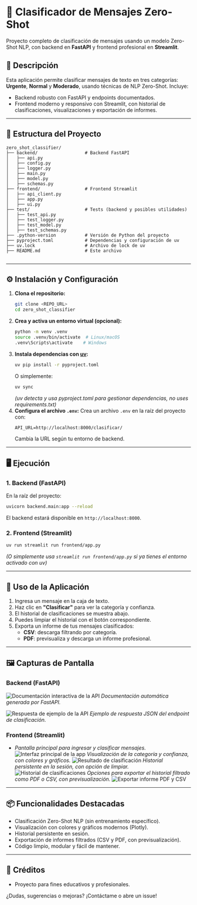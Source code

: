 # 📨 Clasificador de Mensajes Zero-Shot

Proyecto completo de clasificación de mensajes usando un modelo Zero-Shot NLP, con backend en **FastAPI** y frontend profesional en **Streamlit**.

## 🚀 Descripción
Esta aplicación permite clasificar mensajes de texto en tres categorías: **Urgente**, **Normal** y **Moderado**, usando técnicas de NLP Zero-Shot. Incluye:
- Backend robusto con FastAPI y endpoints documentados.
- Frontend moderno y responsivo con Streamlit, con historial de clasificaciones, visualizaciones y exportación de informes.

---

## 📁 Estructura del Proyecto
```
zero_shot_classifier/
├── backend/                  # Backend FastAPI
│   ├── api.py
│   ├── config.py
│   ├── logger.py
│   ├── main.py
│   ├── model.py
│   ├── schemas.py
├── frontend/                 # Frontend Streamlit
│   ├── api_client.py
│   ├── app.py
│   ├── ui.py
├── test/                     # Tests (backend y posibles utilidades)
│   ├── test_api.py
│   ├── test_logger.py
│   ├── test_model.py
│   ├── test_schemas.py
├── .python-version           # Versión de Python del proyecto
├── pyproject.toml            # Dependencias y configuración de uv
├── uv.lock                   # Archivo de lock de uv
├── README.md                 # Este archivo


```

---

## ⚙️ Instalación y Configuración
1. **Clona el repositorio:**
   ```bash
   git clone <REPO_URL>
   cd zero_shot_classifier
   ```
2. **Crea y activa un entorno virtual (opcional):**
   ```bash
   python -m venv .venv
   source .venv/bin/activate  # Linux/macOS
   .venv\Scripts\activate    # Windows
   ```
3. **Instala dependencias con [uv](https://github.com/astral-sh/uv):**
   ```bash
   uv pip install -r pyproject.toml
   ```
   O simplemente:
   ```bash
   uv sync
   ```
   *(uv detecta y usa pyproject.toml para gestionar dependencias, no uses requirements.txt)*
4. **Configura el archivo `.env`:**
   Crea un archivo `.env` en la raíz del proyecto con:
   ```env
   API_URL=http://localhost:8000/clasificar/
   ```
   Cambia la URL según tu entorno de backend.

---

## 🖥️ Ejecución
### 1. Backend (FastAPI)
En la raíz del proyecto:
```bash
uvicorn backend.main:app --reload
```
El backend estará disponible en `http://localhost:8000`.

### 2. Frontend (Streamlit)
```bash
uv run streamlit run frontend/app.py
```
*(O simplemente usa `streamlit run frontend/app.py` si ya tienes el entorno activado con uv)*

---

## 📝 Uso de la Aplicación
1. Ingresa un mensaje en la caja de texto.
2. Haz clic en **"Clasificar"** para ver la categoría y confianza.
3. El historial de clasificaciones se muestra abajo.
4. Puedes limpiar el historial con el botón correspondiente.
5. Exporta un informe de tus mensajes clasificados:
   - **CSV**: descarga filtrando por categoría.
   - **PDF**: previsualiza y descarga un informe profesional.

---

## 🖼️ Capturas de Pantalla

### Backend (FastAPI)

![Documentación interactiva de la API](images/backend1.png)
*Documentación automática generada por FastAPI.*

![Respuesta de ejemplo de la API](images/backend2.png)
*Ejemplo de respuesta JSON del endpoint de clasificación.*

### Frontend (Streamlit)

- *Pantalla principal para ingresar y clasificar mensajes.*
![Interfaz principal de la app](images/frontend1.png)
*Visualización de la categoría y confianza, con colores y gráficos.*
![Resultado de clasificación](images/frontend2.png)
*Historial persistente en la sesión, con opción de limpiar.*
![Historial de clasificaciones](images/frontend3.png)
*Opciones para exportar el historial filtrado como PDF o CSV, con previsualización.*
![Exportar informe PDF y CSV](images/frontend4.png)

---

## 📦 Funcionalidades Destacadas
- Clasificación Zero-Shot NLP (sin entrenamiento específico).
- Visualización con colores y gráficos modernos (Plotly).
- Historial persistente en sesión.
- Exportación de informes filtrados (CSV y PDF, con previsualización).
- Código limpio, modular y fácil de mantener.

---

## 👤 Créditos
- Proyecto para fines educativos y profesionales.

¿Dudas, sugerencias o mejoras? ¡Contáctame o abre un issue!
